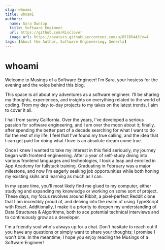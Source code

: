 ```yaml
---
slug: whoami
title: whoami
authors:
  name: Sara Dunlop
  title: Software Engineer
  url: https://github.com/Risclover
  image_url: https://avatars.githubusercontent.com/u/85785443?v=4
tags: [About the Author, Software Engineering, Generla]
---
```


# whoami

Welcome to Musings of a Software Engineer! I'm Sara, your hostess for the evening and the voice behind this blog.

This space is all about my adventures as a software engineer. I'll be sharing my thoughts, experiences, and insights on everything related to the world of coding. From my day-to-day projects to my takes on the latest trends, I aim to cover it all.

I hail from sunny California. Over the years, I've developed a serious passion for software engineering, and I am over the moon about it; finally, after spending the better part of a decade searching for what I want to do for the rest of my life, I feel that I've found my true calling, and the idea that I can get paid for doing what I love is an absolute dream come true.

Once I knew I wanted to take my interest in this field seriously, my journey began with frontend engineering. After a year of self-study diving into various frontend languages and technologies, I took a leap and enrolled in App Academy for fullstack training. Graduating in February was a major milestone, and now I'm eagerly seeking job opportunities while both honing my existing skills and learning as much as I can.

In my spare time, you'll most likely find me glued to my computer, either studying and expanding my knowledge or working on some sort of project. These days, my focus revolves around Ribbit, a pixel-perfect Reddit clone that I am incredibly proud of, and delving into the realm of using TypeScript with React. Additionally, I make it a priority to deepen my understanding of Data Structures & Algorithms, both to ace potential technical interviews and to continuously grow as a developer.

I'm a friendly soul who's always up for a chat. Don't hesitate to reach out if you have any questions or simply want to share your thoughts; I promise I won't bite. In the meantime, I hope you enjoy reading the Musings of a Software Engineer!
